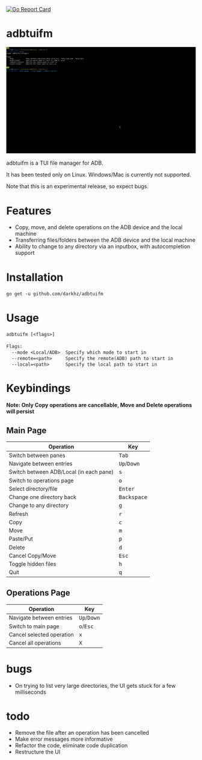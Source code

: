 [![Go Report Card](https://goreportcard.com/badge/github.com/darkhz/adbtuifm)](https://goreportcard.com/report/github.com/darkhz/adbtuifm)
# adbtuifm

![demo](demo/demo.gif)

adbtuifm is a TUI file manager for ADB.

It has been tested only on Linux. Windows/Mac is currently not supported.

Note that this is an experimental release, so expect bugs.

# Features
- Copy, move, and delete operations on the ADB device and the local machine
- Transferring files/folders between the ADB device and the local machine
- Ability to change to any directory via an inputbox, with autocompletion support

# Installation
```
go get -u github.com/darkhz/adbtuifm
```
# Usage
```
adbtuifm [<flags>]

Flags:
  --mode <Local/ADB>  Specify which mode to start in
  --remote=<path>     Specify the remote(ADB) path to start in
  --local=<path>      Specify the local path to start in
  ```

# Keybindings
**Note: Only Copy operations are cancellable, Move and Delete operations will persist**

## Main Page
|Operation                              |Key                          |
|---------------------------------------|-----------------------------|
|Switch between panes                   |<kbd>Tab</kbd>               |
|Navigate between entries               |<kbd>Up</kbd>/<kbd>Down</kbd>|
|Switch between ADB/Local (in each pane)|<kbd>s</kbd>                 |
|Switch to operations page              |<kbd>o</kbd>                 |
|Select directory/file                  |<kbd>Enter</kbd>             |
|Change one directory back              |<kbd>Backspace</kbd>         |
|Change to any directory                |<kbd>g</kbd>                 |
|Refresh                                |<kbd>r</kbd>                 |
|Copy                                   |<kbd>c</kbd>                 |
|Move                                   |<kbd>m</kbd>                 |
|Paste/Put                              |<kbd>p</kbd>                 |
|Delete                                 |<kbd>d</kbd>                 |
|Cancel Copy/Move                       |<kbd>Esc</kbd>               |
|Toggle hidden files                    |<kbd>h</kbd>                 |
|Quit                                   |<kbd>q</kbd>                 |

## Operations Page
|Operation                |Key                          |
|-------------------------|-----------------------------|
|Navigate between entries |<kbd>Up</kbd>/<kbd>Down</kbd>|
|Switch to main page      |<kbd>o</kbd>/<kbd>Esc</kbd>  |
|Cancel selected operation|<kbd>x</kbd>                 |
|Cancel all operations    |<kbd>X</kbd>                 |

# bugs
- On trying to list very large directories, the UI gets stuck for a few milliseconds

# todo
- Remove the file after an operation has been cancelled
- Make error messages more informative
- Refactor the code, eliminate code duplication
- Restructure the UI
